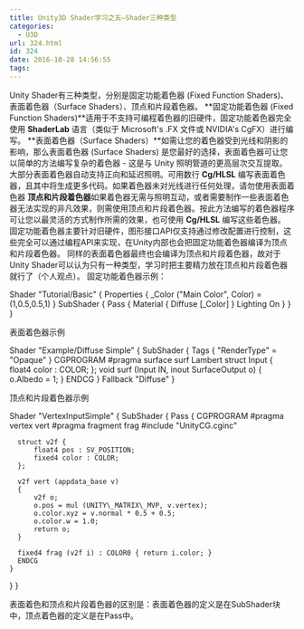 ```yaml
---
title: Unity3D Shader学习之五—Shader三种类型
categories:
  - U3D
url: 324.html
id: 324
date: 2016-10-28 14:56:55
tags:
---
```


Unity Shader有三种类型，分别是固定功能着色器 (Fixed Function Shaders)、表面着色器（Surface Shaders）、顶点和片段着色器。 **固定功能着色器 (Fixed Function Shaders)**适用于不支持可编程着色器的旧硬件，固定功能着色器完全使用 **ShaderLab** 语言（类似于 Microsoft's .FX 文件或 NVIDIA's CgFX）进行编写。 **表面着色器（Surface Shaders）**如需让您的着色器受到光线和阴影的影响，那么表面着色器 (Surface Shaders) 是您最好的选择，表面着色器可让您以简单的方法编写复杂的着色器 - 这是与 Unity 照明管道的更高层次交互提取。大部分表面着色器自动支持正向和延迟照明。可用数行 **Cg/HLSL** 编写表面着色器，且其中将生成更多代码。如果着色器未对光线进行任何处理，请勿使用表面着色器 **顶点和片段着色器**如果着色器无需与照明互动，或者需要制作一些表面着色器无法实现的非凡效果，则需使用顶点和片段着色器。按此方法编写的着色器程序可让您以最灵活的方式制作所需的效果，也可使用 **Cg/HLSL** 编写这些着色器。 固定功能着色器主要针对旧硬件，图形接口API仅支持通过修改配置进行控制，这些完全可以通过编程API来实现，在Unity内部也会把固定功能着色器编译为顶点和片段着色器。 同样的表面着色器最终也会编译为顶点和片段着色器，故对于Unity Shader可以认为只有一种类型，学习时把主要精力放在顶点和片段着色器就行了（个人观点）。 固定功能着色器示例：

Shader "Tutorial/Basic" {
    Properties {
        _Color ("Main Color", Color) = (1,0.5,0.5,1)
    }
    SubShader {
        Pass {
            Material {
              Diffuse \[_Color\]
            }
           Lighting On
        }
    }
}

表面着色器示例

 Shader "Example/Diffuse Simple" {
    SubShader {
      Tags { "RenderType" = "Opaque" }
      CGPROGRAM
      #pragma surface surf Lambert
      struct Input {
          float4 color : COLOR;
      };
      void surf (Input IN, inout SurfaceOutput o) {
          o.Albedo = 1;
      }
      ENDCG
    }
    Fallback "Diffuse"
  }

顶点和片段着色器示例

Shader "VertexInputSimple" {
  SubShader {
    Pass {
      CGPROGRAM
      #pragma vertex vert
      #pragma fragment frag
      #include "UnityCG.cginc"

      struct v2f {
          float4 pos : SV_POSITION;
          fixed4 color : COLOR;
      };

      v2f vert (appdata_base v)
      {
          v2f o;
          o.pos = mul (UNITY\_MATRIX\_MVP, v.vertex);
          o.color.xyz = v.normal * 0.5 + 0.5;
          o.color.w = 1.0;
          return o;
      }

      fixed4 frag (v2f i) : COLOR0 { return i.color; }
      ENDCG
    }
  } 
}

表面着色和顶点和片段着色器的区别是：表面着色器的定义是在SubShader块中，顶点着色器的定义是在Pass中。